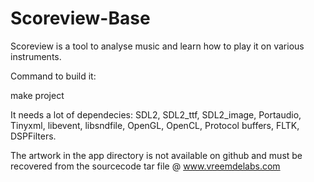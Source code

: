 # Scoreview-Base
Scoreview is a tool to analyse music and learn how to play it on various instruments.

Command to build it:

make project


It needs a lot of dependecies: SDL2, SDL2_ttf, SDL2_image, Portaudio, Tinyxml, libevent, libsndfile, OpenGL, OpenCL, Protocol buffers, FLTK, DSPFilters.

The artwork in the app directory is not available on github and must be recovered from the sourcecode tar file @ www.vreemdelabs.com
